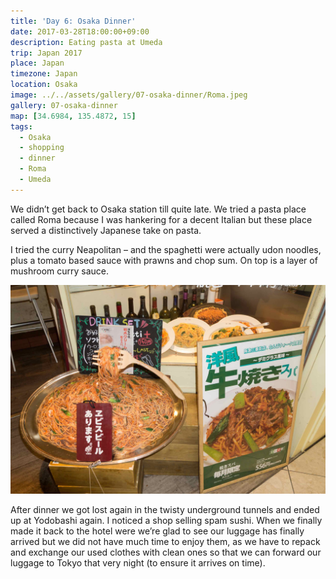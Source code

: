 ```yaml
---
title: 'Day 6: Osaka Dinner'
date: 2017-03-28T18:00:00+09:00
description: Eating pasta at Umeda
trip: Japan 2017
place: Japan
timezone: Japan
location: Osaka
image: ../../assets/gallery/07-osaka-dinner/Roma.jpeg
gallery: 07-osaka-dinner
map: [34.6984, 135.4872, 15]
tags:
  - Osaka
  - shopping
  - dinner
  - Roma
  - Umeda
---
```


We didn’t get back to Osaka station till quite late. We tried a pasta place called Roma because I was hankering for a decent Italian but these place served a distinctively Japanese take on pasta.

I tried the curry Neapolitan – and the spaghetti were actually udon noodles, plus a tomato based sauce with prawns and chop sum. On top is a layer of mushroom curry sauce.

![Giant pasta](../../assets/gallery/07-osaka-dinner/Giant_pasta.jpeg)

After dinner we got lost again in the twisty underground tunnels and ended up at Yodobashi again. I noticed a shop selling spam sushi. When we finally made it back to the hotel were we’re glad to see our luggage has finally arrived but we did not have much time to enjoy them, as we have to repack and exchange our used clothes with clean ones so that we can forward our luggage to Tokyo that very night (to ensure it arrives on time).
